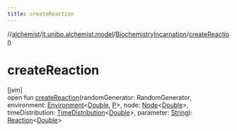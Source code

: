 ```yaml
---
title: createReaction
---
```

//[alchemist](../../../index.html)/[it.unibo.alchemist.model](../index.html)/[BiochemistryIncarnation](index.html)/[createReaction](create-reaction.html)



# createReaction



[jvm]\
open fun [createReaction](create-reaction.html)(randomGenerator: RandomGenerator, environment: [Environment](../../it.unibo.alchemist.model.interfaces/-environment/index.html)<[Double](https://docs.oracle.com/javase/8/docs/api/java/lang/Double.html), [P](../../it.unibo.alchemist.model.implementations.layers/-biomol-gradient-layer/index.html)>, node: [Node](../../it.unibo.alchemist.model.interfaces/-node/index.html)<[Double](https://docs.oracle.com/javase/8/docs/api/java/lang/Double.html)>, timeDistribution: [TimeDistribution](../../it.unibo.alchemist.model.interfaces/-time-distribution/index.html)<[Double](https://docs.oracle.com/javase/8/docs/api/java/lang/Double.html)>, parameter: [String](https://docs.oracle.com/javase/8/docs/api/java/lang/String.html)): [Reaction](../../it.unibo.alchemist.model.interfaces/-reaction/index.html)<[Double](https://docs.oracle.com/javase/8/docs/api/java/lang/Double.html)>




